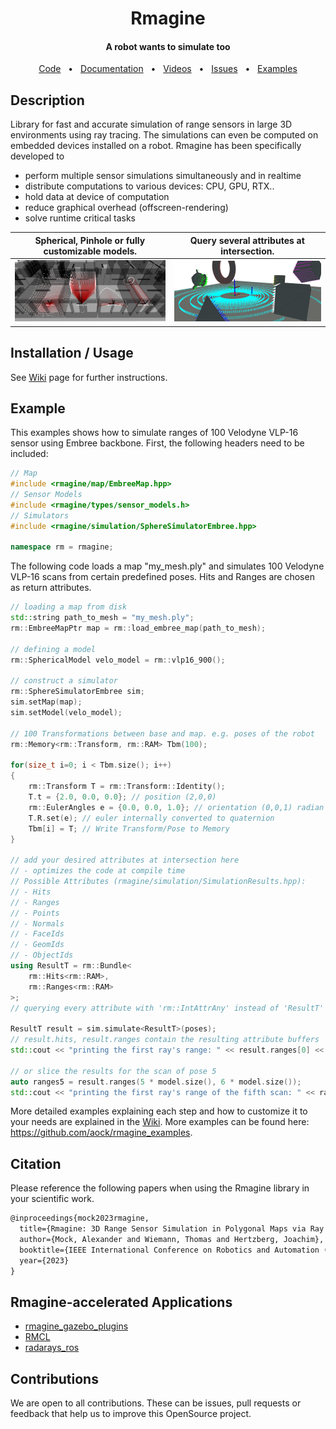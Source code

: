 <div align="center">
<h1>
Rmagine
</h1>
<h4 align="center">A robot wants to simulate too</h4>
</div>

<div align="center">
  <a href="https://github.com/uos/rmagine">Code</a>
  <span>&nbsp;&nbsp;•&nbsp;&nbsp;</span>
  <a href="https://github.com/uos/rmagine/wiki">Documentation</a>
  <span>&nbsp;&nbsp;•&nbsp;&nbsp;</span>
  <a href="https://youtube.com/playlist?list=PL9wBuzh6ev07faQ13tXH9mhL5Wk6r34JM">Videos</a>
  <span>&nbsp;&nbsp;•&nbsp;&nbsp;</span>
  <a href="https://github.com/uos/rmagine/issues">Issues</a>
  <span>&nbsp;&nbsp;•&nbsp;&nbsp;</span>
  <a href="https://github.com/aock/rmagine_examples">Examples</a>
  <br />
</div>

## Description

Library for fast and accurate simulation of range sensors in large 3D environments using ray tracing. 
The simulations can even be computed on embedded devices installed on a robot. 
Rmagine has been specifically developed to

- perform multiple sensor simulations simultaneously and in realtime
- distribute computations to various devices: CPU, GPU, RTX..
- hold data at device of computation
- reduce graphical overhead (offscreen-rendering)
- solve runtime critical tasks


| Spherical, Pinhole or fully customizable models. | Query several attributes at intersection. |
|:----:|:----:|
|  ![rmagine_models_3d](dat/doc/sensor_models_3d.png) |   ![rmagine_attributes](dat/doc/simulation_attributes.png)   |

## Installation / Usage

See [Wiki](https://github.com/uos/rmagine/wiki) page for further instructions.

## Example

This examples shows how to simulate ranges of 100 Velodyne VLP-16 sensor using Embree backbone. First, the following headers need to be included:

```c++
// Map
#include <rmagine/map/EmbreeMap.hpp>
// Sensor Models
#include <rmagine/types/sensor_models.h>
// Simulators
#include <rmagine/simulation/SphereSimulatorEmbree.hpp>

namespace rm = rmagine;
```

The following code loads a map "my_mesh.ply" and simulates 100 Velodyne VLP-16 scans from certain predefined poses. Hits and Ranges are chosen as return attributes.

```c++
// loading a map from disk
std::string path_to_mesh = "my_mesh.ply";
rm::EmbreeMapPtr map = rm::load_embree_map(path_to_mesh);

// defining a model
rm::SphericalModel velo_model = rm::vlp16_900();

// construct a simulator
rm::SphereSimulatorEmbree sim;
sim.setMap(map);
sim.setModel(velo_model);

// 100 Transformations between base and map. e.g. poses of the robot
rm::Memory<rm::Transform, rm::RAM> Tbm(100);

for(size_t i=0; i < Tbm.size(); i++)
{
    rm::Transform T = rm::Transform::Identity();
    T.t = {2.0, 0.0, 0.0}; // position (2,0,0)
    rm::EulerAngles e = {0.0, 0.0, 1.0}; // orientation (0,0,1) radian - as euler angles
    T.R.set(e); // euler internally converted to quaternion
    Tbm[i] = T; // Write Transform/Pose to Memory
}

// add your desired attributes at intersection here
// - optimizes the code at compile time
// Possible Attributes (rmagine/simulation/SimulationResults.hpp):
// - Hits
// - Ranges
// - Points
// - Normals
// - FaceIds
// - GeomIds
// - ObjectIds
using ResultT = rm::Bundle<
    rm::Hits<rm::RAM>, 
    rm::Ranges<rm::RAM>
>;
// querying every attribute with 'rm::IntAttrAny' instead of 'ResultT'

ResultT result = sim.simulate<ResultT>(poses);
// result.hits, result.ranges contain the resulting attribute buffers
std::cout << "printing the first ray's range: " << result.ranges[0] << std::endl;

// or slice the results for the scan of pose 5
auto ranges5 = result.ranges(5 * model.size(), 6 * model.size());
std::cout << "printing the first ray's range of the fifth scan: " << ranges5[0] << std::endl;
```

More detailed examples explaining each step and how to customize it to your needs are explained in the [Wiki](https://github.com/uos/rmagine/wiki). More examples can be found here: https://github.com/aock/rmagine_examples.

## Citation

Please reference the following papers when using the Rmagine library in your scientific work.

```latex
@inproceedings{mock2023rmagine,
  title={Rmagine: 3D Range Sensor Simulation in Polygonal Maps via Ray Tracing for Embedded Hardware on Mobile Robots}, 
  author={Mock, Alexander and Wiemann, Thomas and Hertzberg, Joachim},
  booktitle={IEEE International Conference on Robotics and Automation (ICRA)}, 
  year={2023}
}
```

## Rmagine-accelerated Applications
- [rmagine_gazebo_plugins](https://github.com/uos/rmagine_gazebo_plugins)
- [RMCL](https://github.com/uos/rmcl)
- [radarays_ros](https://github.com/uos/radarays_ros)


## Contributions

We are open to all contributions. These can be issues, pull requests or feedback that help us to improve this OpenSource project.